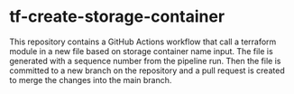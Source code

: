 # tf-create-storage-container

This repository contains a GitHub Actions workflow that call a terraform module in a new file based on storage container name input. The file is generated with a sequence number from the pipeline run. Then the file is committed to a new branch on the repository and a pull request is created to merge the changes into the main branch.